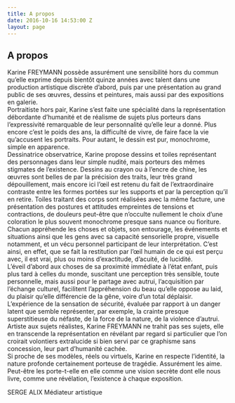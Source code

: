 ```yaml
---
title: A propos
date: 2016-10-16 14:53:00 Z
layout: page
---
```


## A propos

Karine FREYMANN possède assurément une sensibilité hors du commun  qu’elle exprime depuis bientôt quinze années avec talent dans une production artistique  discrète d’abord, puis par une présentation au grand public de ses œuvres, dessins et  peintures, mais aussi par des expositions en galerie.  
Portraitiste hors pair, Karine s’est faite une spécialité dans la représentation débordante  d’humanité et de réalisme de sujets plus porteurs dans l’expressivité remarquable de leur  personnalité qu’elle leur a donné. Plus encore c’est le poids des ans, la difficulté de vivre, de  faire face la vie qu’accusent les portraits. Pour autant, le dessin est pur, monochrome, simple  en apparence.  
Dessinatrice observatrice, Karine propose dessins et toiles représentant des personnages  dans leur simple nudité, mais porteurs des mêmes stigmates de l’existence. Dessins au  crayon ou à l’encre de chine, les œuvres sont belles de par la précision des traits, leur très  grand dépouillement, mais encore ici l’œil est retenu du fait de
l’extraordinaire contraste entre  les formes portées sur les supports et par la perception qu’il en retire. Toiles traitant des corps  sont réalisées avec la même facture, une présentation des postures et attitudes empreintes  de tensions et contractions, de douleurs peut-­être que n’occulte nullement le choix d’une  coloration le plus souvent monochrome presque sans nuance ou fioriture.  
Chacun appréhende les choses et objets, son entourage, les événements et situations ainsi  que les gens avec sa capacité sensorielle propre, visuelle notamment, et un vécu personnel  participant de leur interprétation. C’est ainsi, en effet, que se fait la restitution par l’œil humain  de ce qui est perçu avec, il est vrai, plus ou moins d’exactitude, d’acuité, de lucidité.  
L’éveil d’abord aux choses de sa proximité immédiate à l’état enfant, puis plus tard à celles du  monde, suscitant une perception très sensible, toute personnelle, mais aussi pour le partage  avec autrui, l’acquisition par l’échange culturel, facilitent l’appréhension du beau qu’elle  oppose au laid, du plaisir qu’elle différencie de la gêne, voire d’un total déplaisir.  
L’expérience de la sensation de sécurité, évaluée par rapport à un danger latent que semble  représenter, par exemple, la crainte presque superstitieuse du néfaste, de la force de la  nature, de la violence d’autrui.  
Artiste aux sujets réalistes, Karine FREYMANN ne trahit pas ses sujets, elle en transcende la  représentation en révélant par regard si particulier que l’on croirait volontiers extralucide si  bien servi par ce graphisme sans concession, leur part d’humanité cachée.  
Si proche de ses modèles, réels ou virtuels, Karine en respecte l’identité, la nature profonde  certainement porteuse de tragédie. Assurément les aime. Peut-­être les porte-­t-­elle en elle  comme une vision secrète dont elle nous livre, comme une révélation, l’existence à chaque  exposition.    

SERGE ALIX  Médiateur artistique
